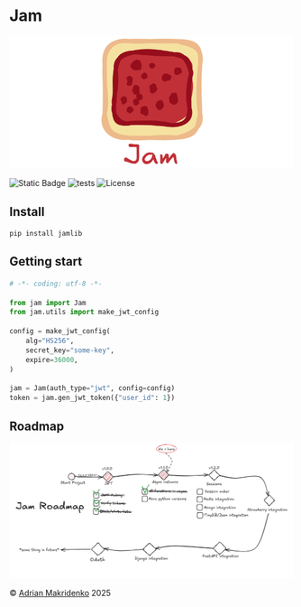 # Jam

![logo](https://github.com/lyaguxafrog/jam/blob/stable/docs/assets/h_logo_n_title.png?raw=true)

![Static Badge](https://img.shields.io/badge/Python-3.13-blue?logo=python&logoColor=white)
![tests](https://github.com/lyaguxafrog/jam/actions/workflows/run-tests.yml/badge.svg)
![License](https://img.shields.io/badge/Licese-MIT-grey?link=https%3A%2F%2Fgithub.com%2Flyaguxafrog%2Fjam%2Fblob%2Frelease%2FLICENSE.md)

## Install
```bash
pip install jamlib
```

## Getting start
```python
# -*- coding: utf-8 -*-

from jam import Jam
from jam.utils import make_jwt_config

config = make_jwt_config(
    alg="HS256",
    secret_key="some-key",
    expire=36000,
)

jam = Jam(auth_type="jwt", config=config)
token = jam.gen_jwt_token({"user_id": 1})
```

## Roadmap
![Roadmap](https://github.com/lyaguxafrog/jam/blob/stable/docs/assets/roadmap.png?raw=true)

&copy; [Adrian Makridenko](https://github.com/lyaguxafrog) 2025

